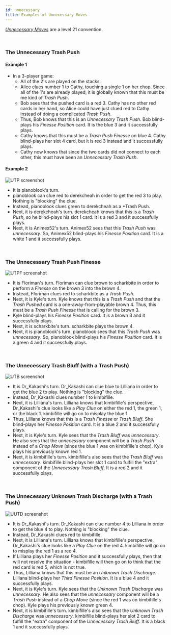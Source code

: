 ```yaml
---
id: unnecessary
title: Examples of Unnecessary Moves
---
```


_[Unnecessary Moves](/level-21.md)_ are a level 21 convention.

<br />

### The Unnecessary Trash Push

#### Example 1

- In a 3-player game:
  - All of the 2's are played on the stacks.
  - Alice clues number 1 to Cathy, touching a single 1 on her chop. Since all of the 1's are already played, it is globally known that this must be me kind of _Trash Push_.
  - Bob sees that the pushed card is a red 3. Cathy has no other red cards in her hand, so Alice could have just clued red to Cathy instead of doing a complicated _Trash Push_.
  - Thus, Bob knows that this is an _Unnecessary Trash Push_. Bob blind-plays his _Finesse Position_ card. It is the blue 3 and it successfully plays.
  - Cathy knows that this must be a _Trash Push Finesse_ on blue 4. Cathy blind-plays her slot 4 card, but it is red 3 instead and it successfully plays.
  - Cathy now knows that since the two cards did not connect to each other, this must have been an _Unnecessary Trash Push_.

#### Example 2

![UTP screenshot](/img/examples/unnecessary-trash-push-2.png)

- It is pianoblook's turn.
- pianoblook can clue red to derekcheah in order to get the red 3 to play. Nothing is "blocking" the clue.
- Instead, pianoblook clues green to derekcheah as a \*Trash Push.
- Next, it is derekcheah's turn. derekcheah knows that this is a _Trash Push_, so he blind-plays his slot 1 card. It is a red 3 and it successfully plays.
- Next, it is Animex52's turn. Animex52 sees that this _Trash Push_ was _unnecessary_. So, Animex52 blind-plays his _Finesse Position_ card. It is a white 1 and it successfully plays.

<br />

### The Unnecessary Trash Push Finesse

![UTPF screenshot](/img/examples/unnecessary-trash-push-finesse.png)

- It is Floriman's turn. Floriman can clue brown to scharkbite in order to perform a _Finesse_ on the brown 3 into the brown 4.
- Instead, Floriman clues red to scharkbite as a _Trash Push_.
- Next, it is Kyle's turn. Kyle knows that this is a _Trash Push_ and that the _Trash Pushed_ card is a one-away-from-playable brown 4. Thus, this must be a _Trash Push Finesse_ that is calling for the brown 3.
- Kyle blind-plays his _Finesse Position_ card. It is a brown 3 and it successfully plays.
- Next, it is scharkbite's turn. scharkbite plays the brown 4.
- Next, it is pianoblook's turn. pianoblook sees that this _Trash Push_ was _unnecessary_. So, pianoblook blind-plays his _Finesse Position_ card. It is a green 4 and it successfully plays.

<br />

### The Unnecessary Trash Bluff (with a Trash Push)

![UTB screenshot](/img/examples/unnecessary-trash-bluff.png)

- It is Dr_Kakashi's turn. Dr_Kakashi can clue blue to Lilliana in order to get the blue 2 to play. Nothing is "blocking" the clue.
- Instead, Dr_Kakashi clues number 1 to kimbifille.
- Next, it is Lilliana's turn. Lilliana knows that kimbifille's perspective, Dr_Kakashi's clue looks like a _Play Clue_ on either the red 1, the green 1, or the black 1. kimbifille will go on to misplay the blue 1.
- Thus, Lilliana knows that this is a _Trash Finesse_ or _Trash Bluff_. She blind-plays her _Finesse Position_ card. It is a blue 2 and it successfully plays.
- Next, it is Kyle's turn. Kyle sees that the _Trash Bluff_ was _unnecessary_. He also sees that the _unnecessary_ component will be a _Trash Push_ instead of a _Chop Move_ (since the blue 1 was on kimbifille's chop). Kyle plays his previously known red 1.
- Next, it is kimbifille's turn. kimbifille's also sees that the _Trash Bluff_ was _unnecessary_. kimbifille blind-plays her slot 1 card to fulfill the "extra" component of the _Unnecessary Trash Bluff_. It is a red 2 and it successfully plays.

<br />

### The Unnecessary Unknown Trash Discharge (with a Trash Push)

![UUTD screenshot](/img/examples/unnecessary-unknown-trash-discharge.png)

- It is Dr_Kakashi's turn. Dr_Kakashi can clue number 4 to Lilliana in order to get the blue 4 to play. Nothing is "blocking" the clue.
- Instead, Dr_Kakashi clues red to kimbifille.
- Next, it is Lilliana's turn. Lilliana knows that kimbifille's perspective, Dr_Kakashi's clue looks like a _Play Clue_ on the red 4. kimbifille will go on to misplay the red 1 as a red 4.
- If Lilliana plays her _Finesse Position_ and it successfully plays, then that will not resolve the situation - kimbifille will then go on to think that the red card is red 5, which is not true.
- Thus, Lilliana knows that this must be an _Unknown Trash Discharge_. Lilliana blind-plays her _Third Finesse Position_. It is a blue 4 and it successfully plays.
- Next, it is Kyle's turn. Kyle sees that the _Unknown Trash Discharge_ was _unnecessary_. He also sees that the _unnecessary_ component will be a _Trash Push_ instead of a _Chop Move_ (since the red 1 was on kimbifille's chop). Kyle plays his previously known green 4.
- Next, it is kimbifille's turn. kimbifille's also sees that the _Unknown Trash Discharge_ was _unnecessary_. kimbifille blind-plays her slot 2 card to fulfill the "extra" component of the _Unnecessary Trash Bluff_. It is a black 1 and it successfully plays.
